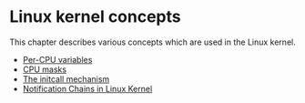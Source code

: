 # Linux kernel concepts

This chapter describes various concepts which are used in the Linux kernel.

* [Per-CPU variables](per-cpu.md)
* [CPU masks](cpumask.md)
* [The initcall mechanism](initcall.md)
* [Notification Chains in Linux Kernel](notification_chains.md)
